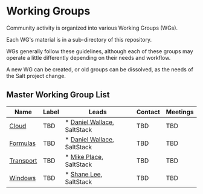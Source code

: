 # Working Groups

Community activity is organized into various Working Groups (WGs).

Each WG's material is in a sub-directory of this repository.

WGs generally follow these guidelines, although each of these groups may operate a little differently depending on their needs and workflow.

A new WG can be created, or old groups can be dissolved, as the needs of the Salt project change.

## Master Working Group List

| Name | Label | Leads | Contact | Meetings |
|------|-------|-------|---------|----------|
|[Cloud](https://github.com/saltstack/community/blob/master/wg-cloud/README.md)|TBD|* [Daniel Wallace](https://github.com/gtmanfred), SaltStack|TBD|TBD|
|[Formulas](https://github.com/saltstack/community/blob/master/wg-formulas/README.md)|TBD|* [Daniel Wallace](https://github.com/gtmanfred), SaltStack|TBD|TBD|
|[Transport](https://github.com/saltstack/community/blob/master/wg-transport/README.md)|TBD|* [Mike Place](https://github.com/cachedout), SaltStack|TBD|TBD|
|[Windows](https://github.com/saltstack/community/blob/master/wg-windows/README.md)|TBD|* [Shane Lee](https://github.com/twangboy), SaltStack|TBD|TBD|
